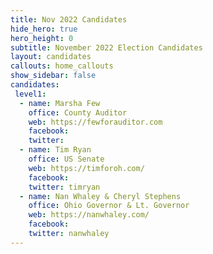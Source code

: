 ```yaml
---
title: Nov 2022 Candidates
hide_hero: true
hero_height: 0
subtitle: November 2022 Election Candidates
layout: candidates
callouts: home_callouts
show_sidebar: false
candidates:
 level1:
  - name: Marsha Few
    office: County Auditor
    web: https://fewforauditor.com
    facebook: 
    twitter:
  - name: Tim Ryan
    office: US Senate
    web: https://timforoh.com/
    facebook:
    twitter: timryan
  - name: Nan Whaley & Cheryl Stephens
    office: Ohio Governor & Lt. Governor
    web: https://nanwhaley.com/
    facebook:
    twitter: nanwhaley
---
```


